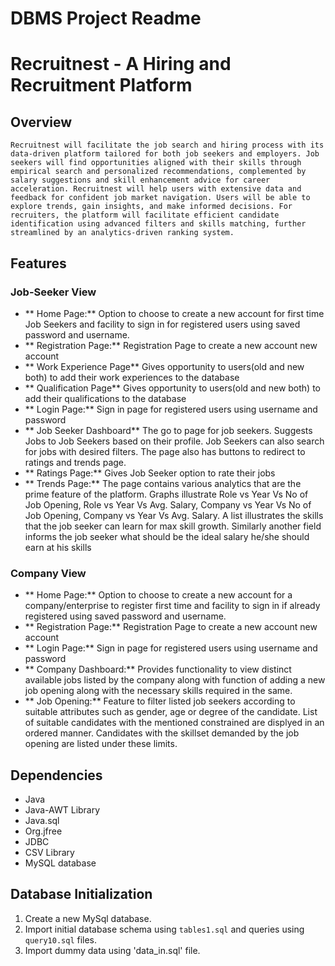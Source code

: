 # DBMS Project Readme
# Recruitnest - A Hiring and Recruitment Platform

## Overview
    Recruitnest will facilitate the job search and hiring process with its data-driven platform tailored for both job seekers and employers. Job seekers will find opportunities aligned with their skills through empirical search and personalized recommendations, complemented by salary suggestions and skill enhancement advice for career acceleration. Recruitnest will help users with extensive data and feedback for confident job market navigation. Users will be able to explore trends, gain insights, and make informed decisions. For recruiters, the platform will facilitate efficient candidate identification using advanced filters and skills matching, further streamlined by an analytics-driven ranking system. 

## Features

### Job-Seeker View
- ** Home Page:** Option to choose to create a new account for first time Job Seekers and facility to sign in for registered users using saved password and username.
- ** Registration Page:** Registration Page to create a new account new account 
- ** Work Experience Page** Gives opportunity to users(old and new both) to add their work experiences to the database
- ** Qualification Page** Gives opportunity to users(old and new both) to add their qualifications to the database
- ** Login Page:** Sign in page for registered users using username and password
- ** Job Seeker Dashboard** The go to page for job seekers. Suggests Jobs to Job Seekers based on their profile. Job Seekers can also search for jobs with desired filters. The page also has buttons to redirect to ratings and trends page.
- ** Ratings Page:** Gives Job Seeker option to rate their jobs
- ** Trends Page:** The page contains various analytics that are the prime feature of the platform. Graphs illustrate Role vs Year Vs No of Job Opening, Role vs Year Vs Avg. Salary, Company vs Year Vs No of Job Opening, Company vs Year Vs Avg. Salary. A list illustrates the skills that the job seeker can learn for max skill growth. Similarly another field informs the job seeker what should be the ideal salary he/she should earn at his skills


### Company View
- ** Home Page:** Option to choose to create a new account for a company/enterprise to register first time and facility to sign in if already registered using saved password and username.
- ** Registration Page:** Registration Page to create a new account new account 
- ** Login Page:** Sign in page for registered users using username and password
- ** Company Dashboard:** Provides functionality to view distinct available jobs listed by the company along with function of adding a new job opening along with the necessary skills required in the same.
- ** Job Opening:** Feature to filter listed job seekers according to suitable attributes such as gender, age or degree of the candidate. List of suitable candidates with the mentioned constrained are displyed in an ordered manner. Candidates with the skillset demanded by the job opening are listed under these limits.


## Dependencies
- Java
- Java-AWT Library
- Java.sql
- Org.jfree
- JDBC
- CSV Library
- MySQL database

## Database Initialization
1. Create a new MySql database.
2. Import initial database schema using `tables1.sql` and queries using `query10.sql` files.
3. Import dummy data using 'data_in.sql' file.
